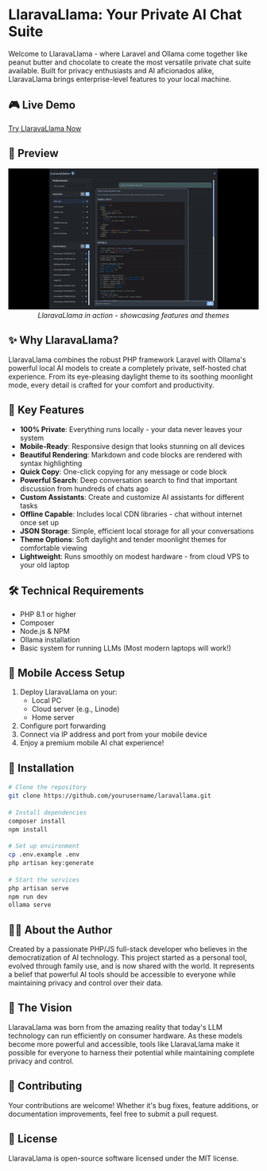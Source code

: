 # LlaravaLlama: Your Private AI Chat Suite

Welcome to LlaravaLlama - where Laravel and Ollama come together like peanut butter and chocolate to create the most versatile private chat suite available. Built for privacy enthusiasts and AI aficionados alike, LlaravaLlama brings enterprise-level features to your local machine.

## 🎮 Live Demo
[Try LlaravaLlama Now](https://demo.llaravallama.com) <!-- Replace with actual demo URL -->

## 📸 Preview

<div align="center">
  <img src="public/images/docs/preview.gif" alt="LlaravaLlama in action" width="800">
  <br />
  <em>LlaravaLlama in action - showcasing features and themes</em>
</div>
 
## ✨ Why LlaravaLlama?

LlaravaLlama combines the robust PHP framework Laravel with Ollama's powerful local AI models to create a completely private, self-hosted chat experience. From its eye-pleasing daylight theme to its soothing moonlight mode, every detail is crafted for your comfort and productivity.

## 🚀 Key Features

- **100% Private**: Everything runs locally - your data never leaves your system
- **Mobile-Ready**: Responsive design that looks stunning on all devices
- **Beautiful Rendering**: Markdown and code blocks are rendered with syntax highlighting
- **Quick Copy**: One-click copying for any message or code block
- **Powerful Search**: Deep conversation search to find that important discussion from hundreds of chats ago
- **Custom Assistants**: Create and customize AI assistants for different tasks
- **Offline Capable**: Includes local CDN libraries - chat without internet once set up
- **JSON Storage**: Simple, efficient local storage for all your conversations
- **Theme Options**: Soft daylight and tender moonlight themes for comfortable viewing
- **Lightweight**: Runs smoothly on modest hardware - from cloud VPS to your old laptop

## 🛠 Technical Requirements

- PHP 8.1 or higher
- Composer
- Node.js & NPM
- Ollama installation
- Basic system for running LLMs (Most modern laptops will work!)

## 📱 Mobile Access Setup

1. Deploy LlaravaLlama on your:
    - Local PC
    - Cloud server (e.g., Linode)
    - Home server
2. Configure port forwarding
3. Connect via IP address and port from your mobile device
4. Enjoy a premium mobile AI chat experience!

## 💾 Installation

```bash
# Clone the repository
git clone https://github.com/yourusername/laravallama.git

# Install dependencies
composer install
npm install

# Set up environment
cp .env.example .env
php artisan key:generate

# Start the services
php artisan serve
npm run dev
ollama serve
```

## 👨‍💻 About the Author

Created by a passionate PHP/JS full-stack developer who believes in the democratization of AI technology. This project started as a personal tool, evolved through family use, and is now shared with the world. It represents a belief that powerful AI tools should be accessible to everyone while maintaining privacy and control over their data.

## 🌟 The Vision

LlaravaLlama was born from the amazing reality that today's LLM technology can run efficiently on consumer hardware. As these models become more powerful and accessible, tools like LlaravaLlama make it possible for everyone to harness their potential while maintaining complete privacy and control.

## 🤝 Contributing

Your contributions are welcome! Whether it's bug fixes, feature additions, or documentation improvements, feel free to submit a pull request.

## 📜 License

LlaravaLlama is open-source software licensed under the MIT license.
